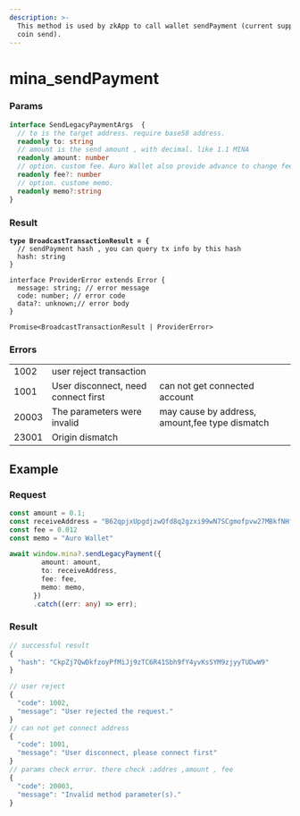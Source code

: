 ```yaml
---
description: >-
  This method is used by zkApp to call wallet sendPayment (current supports main
  coin send).
---
```


# mina\_sendPayment

### Params

```typescript
interface SendLegacyPaymentArgs  {
  // to is the target address. require base58 address. 
  readonly to: string
  // amount is the send amount , with decimal. like 1.1 MINA
  readonly amount: number
  // option. custom fee. Auro Wallet also provide advance to change fee
  readonly fee?: number
  // option. custome memo. 
  readonly memo?:string
}

```

### Result

<pre class="language-typescript"><code class="lang-typescript"><strong>type BroadcastTransactionResult = {
</strong>  // sendPayment hash , you can query tx info by this hash
  hash: string
}

interface ProviderError extends Error {
  message: string; // error message
  code: number; // error code 
  data?: unknown;// error body 
}

Promise&#x3C;BroadcastTransactionResult | ProviderError>
</code></pre>

### Errors

|       |                                     |                                                |
| ----- | ----------------------------------- | ---------------------------------------------- |
| 1002  | user reject transaction             |                                                |
| 1001  | User disconnect, need connect first | can not get connected account                  |
| 20003 | The parameters were invalid         | may cause by address, amount,fee type dismatch |
| 23001 | Origin dismatch                     |                                                |

## Example

### Request

```typescript
const amount = 0.1;
const receiveAddress = "B62qpjxUpgdjzwQfd8q2gzxi99wN7SCgmofpvw27MBkfNHfHoY2VH32"
const fee = 0.012
const memo = "Auro Wallet"

await window.mina?.sendLegacyPayment({
        amount: amount,
        to: receiveAddress,
        fee: fee,
        memo: memo,
      })
      .catch((err: any) => err);
```

### Result

```typescript
// successful result
{
  "hash": "CkpZj7QwDkfzoyPfMiJj9zTC6R41Sbh9fY4yvKsSYM9zjyyTUDwW9"
}

// user reject 
{
  "code": 1002,
  "message": "User rejected the request."
}
// can not get connect address
{
  "code": 1001,
  "message": "User disconnect, please connect first"
}
// params check error. there check :addres ,amount , fee
{
  "code": 20003,
  "message": "Invalid method parameter(s)."
}
```
